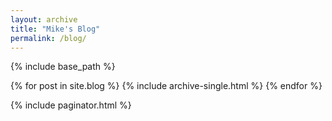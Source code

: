 ```yaml
---
layout: archive
title: "Mike's Blog"
permalink: /blog/
---
```


{% include base_path %}

{% for post in site.blog %}
  {% include archive-single.html %}
{% endfor %}

{% include paginator.html %}
